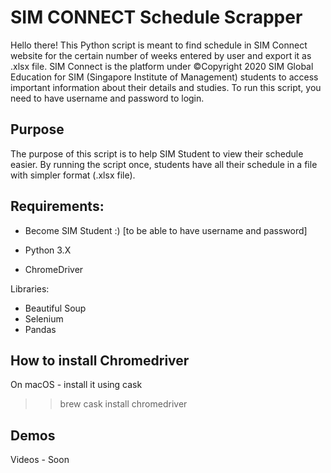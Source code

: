 # SIM CONNECT Schedule Scrapper
Hello there!
This Python script is meant to find schedule in SIM Connect website for the certain number of weeks entered by user and export it as .xlsx file.
SIM Connect is the platform under ©Copyright 2020 SIM Global Education for SIM (Singapore Institute of Management) students to access important information about their details and studies.
To run this script, you need to have username and password to login.

## Purpose
The purpose of this script is to help SIM Student to view their schedule easier. 
By running the script once, students have all their schedule in a file with simpler format (.xlsx file).

## Requirements:
* Become SIM Student :) [to be able to have username and password]

* Python 3.X
* ChromeDriver

Libraries:
* Beautiful Soup
* Selenium
* Pandas

## How to install Chromedriver
On macOS - install it using cask
>> brew cask install chromedriver

## Demos
Videos - Soon
